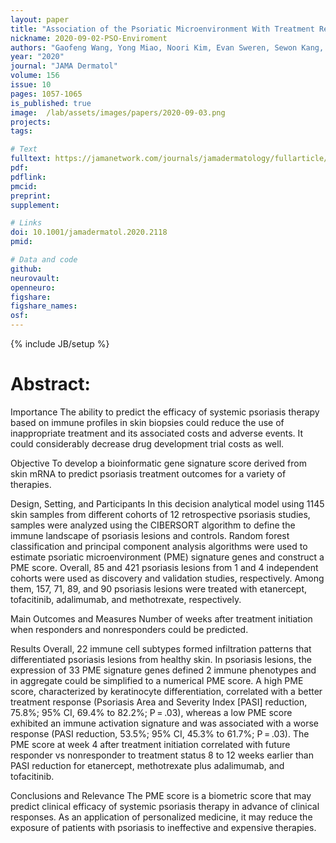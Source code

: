 ```yaml
---
layout: paper
title: "Association of the Psoriatic Microenvironment With Treatment Response"
nickname: 2020-09-02-PSO-Enviroment
authors: "Gaofeng Wang, Yong Miao, Noori Kim, Evan Sweren, Sewon Kang, Zhiqi Hu, Luis A Garza"
year: "2020"
journal: "JAMA Dermatol"
volume: 156
issue: 10
pages: 1057-1065
is_published: true
image:  /lab/assets/images/papers/2020-09-03.png
projects:
tags: 

# Text
fulltext: https://jamanetwork.com/journals/jamadermatology/fullarticle/2770071
pdf:
pdflink:
pmcid:
preprint:
supplement:

# Links
doi: 10.1001/jamadermatol.2020.2118
pmid:

# Data and code
github:
neurovault:
openneuro:
figshare:
figshare_names:
osf:
---
```

{% include JB/setup %}

# Abstract:
Importance
The ability to predict the efficacy of systemic psoriasis therapy based on immune profiles in skin biopsies could reduce the use of inappropriate treatment and its associated costs and adverse events. It could considerably decrease drug development trial costs as well.

Objective
To develop a bioinformatic gene signature score derived from skin mRNA to predict psoriasis treatment outcomes for a variety of therapies.

Design, Setting, and Participants
In this decision analytical model using 1145 skin samples from different cohorts of 12 retrospective psoriasis studies, samples were analyzed using the CIBERSORT algorithm to define the immune landscape of psoriasis lesions and controls. Random forest classification and principal component analysis algorithms were used to estimate psoriatic microenvironment (PME) signature genes and construct a PME score. Overall, 85 and 421 psoriasis lesions from 1 and 4 independent cohorts were used as discovery and validation studies, respectively. Among them, 157, 71, 89, and 90 psoriasis lesions were treated with etanercept, tofacitinib, adalimumab, and methotrexate, respectively.

Main Outcomes and Measures
Number of weeks after treatment initiation when responders and nonresponders could be predicted.

Results
Overall, 22 immune cell subtypes formed infiltration patterns that differentiated psoriasis lesions from healthy skin. In psoriasis lesions, the expression of 33 PME signature genes defined 2 immune phenotypes and in aggregate could be simplified to a numerical PME score. A high PME score, characterized by keratinocyte differentiation, correlated with a better treatment response (Psoriasis Area and Severity Index [PASI] reduction, 75.8%; 95% CI, 69.4% to 82.2%; P = .03), whereas a low PME score exhibited an immune activation signature and was associated with a worse response (PASI reduction, 53.5%; 95% CI, 45.3% to 61.7%; P = .03). The PME score at week 4 after treatment initiation correlated with future responder vs nonresponder to treatment status 8 to 12 weeks earlier than PASI reduction for etanercept, methotrexate plus adalimumab, and tofacitinib.

Conclusions and Relevance
The PME score is a biometric score that may predict clinical efficacy of systemic psoriasis therapy in advance of clinical responses. As an application of personalized medicine, it may reduce the exposure of patients with psoriasis to ineffective and expensive therapies.

